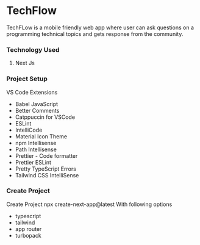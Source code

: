 # TechFlow

TechFLow is a mobile friendly web app where user can ask questions on a programming technical topics and gets response from the community.

### Technology Used

1. Next Js

### Project Setup

VS Code Extensions

- Babel JavaScript
- Better Comments
- Catppuccin for VSCode
- ESLint
- IntelliCode
- Material Icon Theme
- npm Intellisense
- Path Intellisense
- Prettier - Code formatter
- Prettier ESLint
- Pretty TypeScript Errors
- Tailwind CSS IntelliSense

### Create Project

Create Project npx create-next-app@latest With following options

- typescript
- tailwind
- app router
- turbopack
